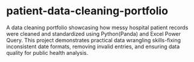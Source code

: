 # patient-data-cleaning-portfolio
A data cleaning portfolio showcasing how messy hospital patient records were cleaned and standardized using Python(Panda) and Excel Power Query. This project demonstrates practical data wrangling skills-fixing inconsistent date formats, removing invalid entries, and ensuring data quality for public health analysis.
